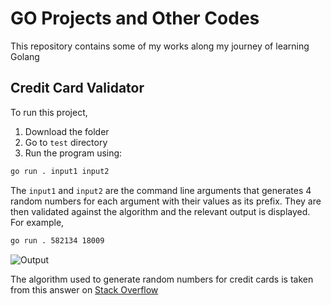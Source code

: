 # GO Projects and Other Codes
This repository contains some of my works along my journey of learning Golang

## Credit Card Validator
To run this project, 
1. Download the folder
2. Go to `test` directory
3. Run the program using:
```sh
go run . input1 input2
```
The `input1` and `input2` are the command line arguments that generates 4 random numbers for each argument with their values as its prefix. They are then validated against the algorithm and the relevant output is displayed. For example,
```sh
go run . 582134 18009
```
![Output](https://user-images.githubusercontent.com/40364058/146979385-7e31983b-1411-4cf6-9ebb-cb32c4e4110b.png)


The algorithm used to generate random numbers for credit cards is taken from this answer on [Stack Overflow]

[//]: #
   [Stack Overflow]: <https://stackoverflow.com/a/31832326>
